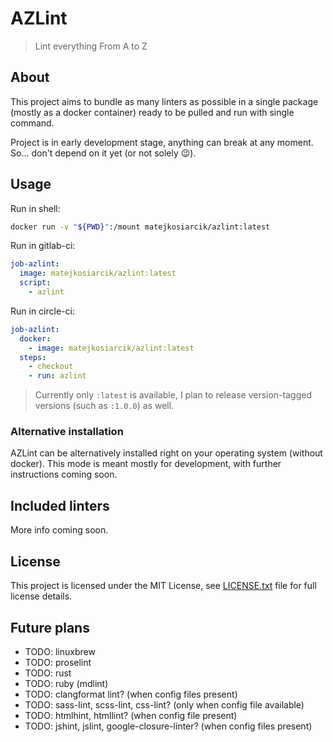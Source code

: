 # AZLint

> Lint everything From A to Z

## About

This project aims to bundle as many linters as possible in a single package
(mostly as a docker container) ready to be pulled and run with single command.

Project is in early development stage, anything can break at any moment.
So... don't depend on it yet (or not solely 😉).

## Usage

Run in shell:

```sh
docker run -v "${PWD}":/mount matejkosiarcik/azlint:latest
```

Run in gitlab-ci:

```yaml
job-azlint:
  image: matejkosiarcik/azlint:latest
  script:
    - azlint
```

Run in circle-ci:

```yaml
job-azlint:
  docker:
    - image: matejkosiarcik/azlint:latest
  steps:
    - checkout
    - run: azlint
```

> Currently only `:latest` is available, I plan to release version-tagged
versions (such as `:1.0.0`) as well.

### Alternative installation

AZLint can be alternatively installed right on your operating system (without
docker).
This mode is meant mostly for development, with further instructions coming
soon.

## Included linters

More info coming soon.

## License

This project is licensed under the MIT License, see [LICENSE.txt](LICENSE.txt)
file for full license details.

## Future plans

- TODO: linuxbrew
- TODO: proselint
- TODO: rust
- TODO: ruby (mdlint)
- TODO: clangformat lint? (when config files present)
- TODO: sass-lint, scss-lint, css-lint? (only when config file available)
- TODO: htmlhint, htmllint? (when config file present)
- TODO: jshint, jslint, google-closure-linter? (when config files present)
